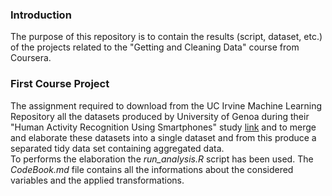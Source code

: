 ### Introduction

The purpose of this repository is to contain the results (script, dataset, 
etc.) of the projects related to the "Getting and Cleaning Data" course
from Coursera.

### First Course Project

The assignment required to download from the UC Irvine Machine Learning 
Repository all the datasets produced by University of Genoa during their
"Human Activity Recognition Using Smartphones" study 
[link](http://archive.ics.uci.edu/ml/datasets/Human+Activity+Recognition+Using+Smartphones)
and to merge and elaborate these datasets into a single dataset and from this produce
a separated tidy data set containing aggregated data.  
To performs the elaboration the *run_analysis.R* script has been used. The *CodeBook.md* file contains all the informations about the considered variables and the applied transformations.